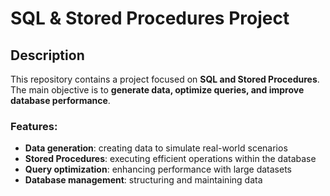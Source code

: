 # SQL & Stored Procedures Project
## Description 
This repository contains a project focused on **SQL and Stored Procedures**.  
The main objective is to **generate data, optimize queries, and improve database performance**.  

### Features:
- **Data generation**: creating data to simulate real-world scenarios  
- **Stored Procedures**: executing efficient operations within the database  
- **Query optimization**: enhancing performance with large datasets  
- **Database management**: structuring and maintaining data  
